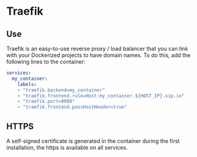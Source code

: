 # Traefik

## Use

Traefik is an easy-to-use reverse proxy / load balancer that you can link with your Dockerized projects to have domain names.
To do this, add the following lines to the container:
```yaml
services:
  my_container:
    labels:
    - "traefik.backend=my_container"
    - "traefik.frontend.rule=Host:my_container.${HOST_IP}.xip.io"
    - "traefik.port=8080"
    - "traefik.frontend.passHostHeader=true"
```

## HTTPS

A self-signed certificate is generated in the container during the first installation, the https is available on all services.
